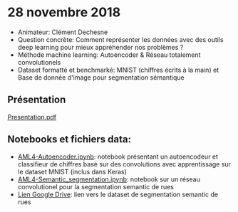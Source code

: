 # 28 novembre 2018
- Animateur: Clément Dechesne
- Question concrète: Comment représenter les données avec des outils deep learning pour mieux appréhender nos problèmes ?
- Méthode machine learning: Autoencoder & Réseau totalement convolutionels
- Dataset formatté et benchmarké: MNIST (chiffres écrits à la main) et Base de donnée d'image pour segmentation sémantique

## Présentation
[Presentation.pdf](https://github.com/amlb/amlb.github.io/blob/master/2018-11-28_Outils_deep_learning/Presentation.pdf)

## Notebooks et fichiers data:
- [AML4-Autoencoder.ipynb](https://github.com/amlb/amlb.github.io/blob/master/2018-11-28_Outils_deep_learning/AML4-Autoencoder): notebook présentant un autoencodeur et classifieur de chiffres basé sur des convolutions avec apprentissage sur le dataset MNIST (inclus dans Keras)
- [AML4-Semantic_segmentation.ipynb](https://github.com/amlb/amlb.github.io/blob/master/2018-11-28_Outils_deep_learning/AML4-Semantic_segmentation.ipynb): notebook sur un réseau convolutionel pour la segmentation semantic de rues
- [Lien Google Drive](https://drive.google.com/file/d/0B0d9ZiqAgFkiOHR1NTJhWVJMNEU/view): lien vers le dataset de segmentation semantic de rues
